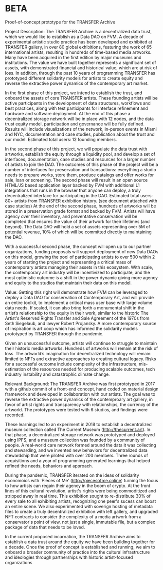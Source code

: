 # BETA
Proof-of-concept prototype for the TRANSFER Archive

Project Description:
The TRANSFER Archive is a decentralized data trust, which we would like to establish as a Data DAO on FVM. A decade of experimental artistic studio practice has been developed and exhibited at TRANSFER gallery, in over 80 global exhibitions, featuring the work of 65 international artists, resulting in hundreds of time-based media artworks. Many have been acquired in the first edition by major museums and institutions. The value we have built together represents a significant set of assets, with demonstrated financial and historical value, which are at risk of loss. In addition, through the past 10 years of programming TRANSFER has prototyped different solidarity models for artists to create equity and reverse the extractive power dynamics of the contemporary art market.

In the first phase of this project, we intend to establish the trust, and onboard the assets of core TRANSFER artists. These founding artists will be active participants in the development of data structures, workflows and best practices, along with test participants for interface refinement and hardware and software deployment. At the end of this phase a decentralized storage network will be in place with 12 nodes, and the data trust equity model, participation and governance will be fully defined. Results will include visualizations of the network, in-person events in Miami and NYC, documentation and case studies, publication about the trust and our model. Estimated total users: 12 founding members.

In the second phase of this project, we will populate the data trust with artworks, establish the equity through a liquidity pool, and develop a set of interfaces, documentation, case studies and resources for a larger number of artists to join the DAO. The outcomes of this phase of the project will be a number of interfaces for preservation and transactions: everything a studio needs to prepare works, store them, produce catalogs and offer works for sale, loan or screening. The second phase will result in an open source HTML/JS based application layer backed by FVM with additional L1 integrations that runs in the browser that anyone can deploy, a truly decentralized interface for participating in the DAO. Estimated total users: 80+ artists from TRANSFER exhibition history. (see document attached with case studies)
At the end of the second phase, hundreds of artworks will be stored in a preservation grade format and backed by FVM. Artists will have agency over their inventory, and preventative conservation will be completed that ensures the value of their artwork for their lifetimes (and beyond). The Data DAO will hold a set of assets representing over 5M of potential revenue, 10% of which will be committed directly to maintaining the DAO.

With a successful second phase, the concept will open up to our partner organizations, funding proposals will support deployment of new Data DAOs on this model, growing the pool of participating artists to over 500 within 2 years of starting the project and representing a critical mass of contemporary artists managing their assets in this ecosystem. With scale, the contemporary art industry will be incentivized to participate, and the most optimistic outcome is a shift in the power dynamic giving more agency and equity to the studios that maintain their data on this model.

Value:
Getting this right will demonstrate how FVM can be leveraged to deploy a Data DAO for conservation of Contemporary Art, and will provide an entire toolkit, to implement a critical mass user base with large volume data needs. If scaled, it can also bring forth a monumental shift in the artist’s relationship to the equity in their work, similar to the historic The Artist's Reserved Rights Transfer and Sale Agreement of the 1970s from Seth Siegelaub, and lawyer Robert Projansky. A more contemporary source of inspiration is art.coop which has informed the solidarity models prototyped by TRANSFER through the pandemic.

Given an unsuccessful outcome, artists will continue to struggle to maintain their historic media artworks. Hundreds of artworks will remain at the risk of loss. The artworld’s imagination for decentralized technology will remain limited to NFTs and extractive approaches to creating cultural legacy. Risks for a successful outcome include complexity of the infrastructure, mis-estimation of the resources needed for producing scalable outcomes, tech industry instability and catastrophic climate change.

Relevant Background:
The TRANSFER Archive was first prototyped in 2017 with a github commit of a front-end concept, hand coded on material design framework and developed in collaboration with our artists. The goal was to reverse the extractive power dynamics of the contemproary art gallery, in favor of artist rights and transparency with relationships, the currency of the artworld. The prototypes were tested with 6 studios, and findings were recorded. 

These learnings led to an experiment in 2018 to establish a decentralized museum collection called The Current Museum (http://thecurrent.art). In that phase, a decentralized storage network was prototyped and deployed using IPFS, and a museum collection was founded by a community of people. A real-world care network formed around the data it was collecting and stewarding, and we invented new behaviors for decentralized data stewardship that were piloted with over 200 members. Three rounds of acquisitions and a year of programming generated learnings that helped refined the needs, behaviors and approach. 

During the pandemic, TRANSFER iterated on the ideas of solidarity economoics with 'Pieces of Me' (http://piecesofme.online) turning the focus to how artists can regain their agency in the boom of crypto. At the front lines of this cultural revolution, artist's rights were being commoditized and stripped away in real time. This exhibition sought to re-distribute 30% of every sale to all exhibiting artists, recognizing one peer's sucess can boost an entire scene. We also experimented with soverign hosting of metadata files to create a truly decentralized exhibition with left.gallery, and upgraded NFT contracts to consider the complexity of a media artwork from a conservator's point of view, not just a single, immutable file, but a complex package of data that needs to be loved.

In the current proposed incarnation, the TRANSFER Archive aims to establish a data trust around the equity we have been building together for a decade. Once the proof of concept is established and running, we aim to onboard a broader community of practice into the cultural infrastructure and ideologies through partnerships with historic artist-focused organizations.
